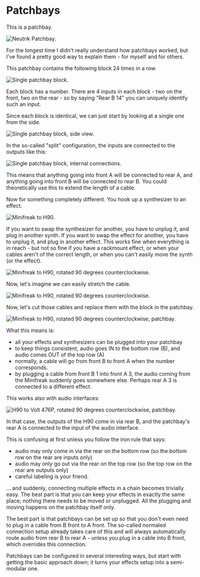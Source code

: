 # Patchbays

This is a patchbay.

![Neutrik Patchbay](images/patchbay_0.png).

For the longest time I didn't really understand how patchbays worked, but I've found a pretty good way to explain them - for myself and for others.

This patchbay contains the following block 24 times in a row.

![Single patchbay block](images/patchbay_1.png).

Each block has a number. There are 4 inputs in each block - two on the front, two on the rear - so by saying "Rear B 14" you can uniquely identify such an input.

Since each block is identical, we can just start by looking at a single one from the side.

![Single patchbay block, side view](images/patchbay_2.png).

In the so-called "split" configuration, the inputs are connected to the outputs like this:

![Single patchbay block, internal connections](images/patchbay_3.png).

This means that anything going into front A will be connected to rear A, and anything going into front B will be connected to rear B. You could theoretically use this to extend the length of a cable.

Now for something completely different. You hook up a synthesizer to an effect.

![Minifreak to H90](images/patchbay_4.png).

If you want to swap the synthesizer for another, you have to unplug it, and plug in another synth. If you want to swap the effect for another, you have to unplug it, and plug in another effect. This works fine when everything is in reach - but not so fine if you have a rackmount effect, or when your cables aren't of the correct length, or when you can't easily move the synth (or the effect).

![Minifreak to H90, rotated 90 degrees counterclockwise](images/patchbay_5.png).

Now, let's imagine we can easily stretch the cable.

![Minifreak to H90, rotated 90 degrees counterclockwise](images/patchbay_6.png).

Now, let's cut those cables and replace them with the block in the patchbay.

![Minifreak to H90, rotated 90 degrees counterclockwise, patchbay](images/patchbay_7.png).

What this means is:

- all your effects and synthesizers can be plugged into your patchbay
- to keep things consistent, audio goes IN to the bottom row (B), and audio comes OUT of the top row (A)
- normally, a cable will go from front B to front A when the number corresponds.
- by plugging a cable from front B 1 into front A 3, the audio coming from the Minifreak suddenly goes somewhere else. Perhaps rear A 3 is connected to a different effect.

This works also with audio interfaces:

![H90 to Volt 476P, rotated 90 degrees counterclockwise, patchbay](images/patchbay_8.png).

In that case, the outputs of the H90 come in via rear B, and the patchbay's rear A is connected to the input of the audio interface.

This is confusing at first unless you follow the iron rule that says:

- audio may only come in via the rear on the bottom row (so the bottom row on the rear are inputs only)
- audio may only go out via the rear on the top row (so the top row on the rear are outputs only)
- careful labeling is your friend.

... and suddenly, connecting multiple effects in a chain becomes trivially easy. The best part is that you can keep your effects in exactly the same place; nothing there needs to be moved or unplugged. All the plugging and moving happens on the patchbay itself only.

The best part is that patchbays can be set up so that you don't even need to plug in a cable from B front to A front. The so-called normaled connection setup already takes care of this and will always automatically route audio from rear B to rear A - unless you plug in a cable into B front, which overrides this connection.

Patchbays can be configured in several interesting ways, but start with getting the basic approach down; it turns your effects setup into a semi-modular one.
